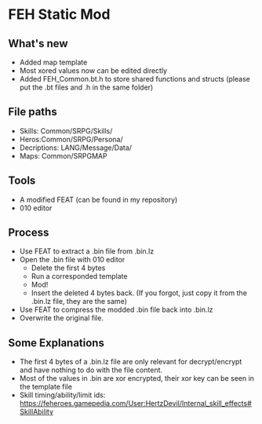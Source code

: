 # FEH Static Mod
## What's new
- Added map template
- Most xored values now can be edited directly
- Added FEH_Common.bt.h to store shared functions and structs (please put the .bt files and .h in the same folder)

## File paths
- Skills: Common/SRPG/Skills/
- Heros:Common/SRPG/Persona/
- Decriptions: LANG/Message/Data/
- Maps: Common/SRPGMAP

## Tools
- A modified FEAT (can be found in my repository)
- 010 editor

## Process
- Use FEAT to extract a .bin file from .bin.lz
- Open the .bin file with 010 editor
  - Delete the first 4 bytes
  - Run a corresponded template
  - Mod!
  - Insert the deleted 4 bytes back. (If you forgot, just copy it from the .bin.lz file, they are the same)
- Use FEAT to compress the modded .bin file back into .bin.lz
- Overwrite the original file.

## Some Explanations
- The first 4 bytes of a .bin.lz file are only relevant for decrypt/encrypt and have nothing to do with the file content.
- Most of the values in .bin are xor encrypted, their xor key can be seen in the template file
- Skill timing/ability/limit ids: https://feheroes.gamepedia.com/User:HertzDevil/Internal_skill_effects#SkillAbility

